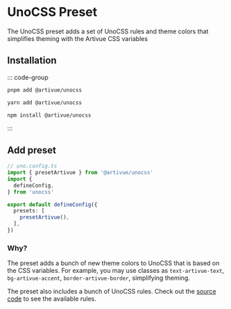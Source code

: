 # UnoCSS Preset

The UnoCSS preset adds a set of UnoCSS rules and theme colors that simplifies theming with the Artivue CSS variables

## Installation

::: code-group

```bash [pnpm]
pnpm add @artivue/unocss
```

```bash [yarn]
yarn add @artivue/unocss
```

```bash [npm]
npm install @artivue/unocss
```

:::

## Add preset

```ts
// uno.config.ts
import { presetArtivue } from '@artivue/unocss'
import {
  defineConfig,
} from 'unocss'

export default defineConfig({
  presets: [
    presetArtivue(),
  ],
})
```

### Why?

The preset adds a bunch of new theme colors to UnoCSS that is based on the CSS variables.
For example, you may use classes as `text-artivue-text`, `bg-artivue-accent`, `border-artivue-border`, simplifying theming.

The preset also includes a bunch of UnoCSS rules. Check out the [source code](https://github.com/Eschricht/artivue/blob/main/packages/unocss/src/preset.ts) to see the available rules.
